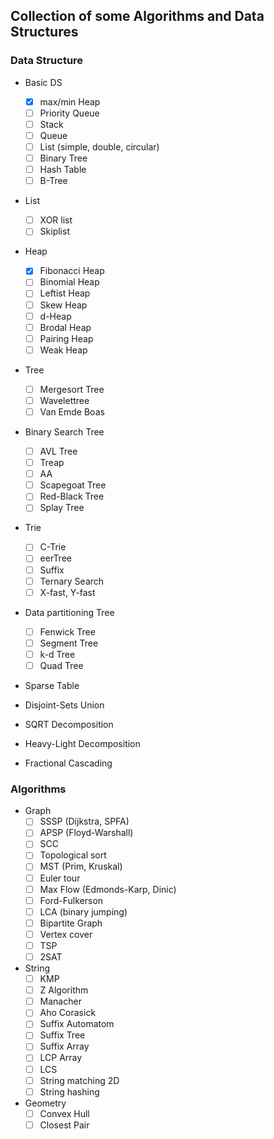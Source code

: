Collection of some Algorithms and Data Structures
-------------------------------------------------

### Data Structure

-	Basic DS

	-	[x] max/min Heap
	-	[ ] Priority Queue
	-	[ ] Stack
	-	[ ] Queue
	-	[ ] List (simple, double, circular)
	-	[ ] Binary Tree
	-	[ ] Hash Table
	-	[ ] B-Tree

-	List

	-	[ ] XOR list
	-	[ ] Skiplist

-	Heap

	-	[x] Fibonacci Heap
	-	[ ] Binomial Heap
	-	[ ] Leftist Heap
	-	[ ] Skew Heap
	-	[ ] d-Heap
	-	[ ] Brodal Heap
	-	[ ] Pairing Heap
	-	[ ] Weak Heap

-	Tree

	-	[ ] Mergesort Tree
	-	[ ] Wavelettree
	-	[ ] Van Emde Boas

-	Binary Search Tree

	-	[ ] AVL Tree
	-	[ ] Treap
	-	[ ] AA
	-	[ ] Scapegoat Tree
	-	[ ] Red-Black Tree
	-	[ ] Splay Tree

-	Trie

	-	[ ] C-Trie
	-	[ ] eerTree
	-	[ ] Suffix
	-	[ ] Ternary Search
	-	[ ] X-fast, Y-fast

-	Data partitioning Tree

	-	[ ] Fenwick Tree
	-	[ ] Segment Tree
	-	[ ] k-d Tree
	-	[ ] Quad Tree

-	Sparse Table

-	Disjoint-Sets Union

-	SQRT Decomposition

-	Heavy-Light Decomposition

-	Fractional Cascading

### Algorithms

-	Graph
	-	[ ] SSSP (Dijkstra, SPFA)
	-	[ ] APSP (Floyd-Warshall)
	-	[ ] SCC
	-	[ ] Topological sort
	-	[ ] MST (Prim, Kruskal)
	-	[ ] Euler tour
	-	[ ] Max Flow (Edmonds-Karp, Dinic)
	-	[ ] Ford-Fulkerson
	-	[ ] LCA (binary jumping)
	-	[ ] Bipartite Graph
	-	[ ] Vertex cover
	-	[ ] TSP
	-	[ ] 2SAT
-	String
	-	[ ] KMP
	-	[ ] Z Algorithm
	-	[ ] Manacher
	-	[ ] Aho Corasick
	-	[ ] Suffix Automatom
	-	[ ] Suffix Tree
	-	[ ] Suffix Array
	-	[ ] LCP Array
	-	[ ] LCS
	-	[ ] String matching 2D
	-	[ ] String hashing
-	Geometry
	-	[ ] Convex Hull
	-	[ ] Closest Pair
